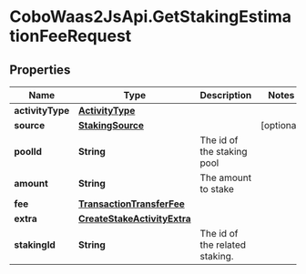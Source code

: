# CoboWaas2JsApi.GetStakingEstimationFeeRequest

## Properties

Name | Type | Description | Notes
------------ | ------------- | ------------- | -------------
**activityType** | [**ActivityType**](ActivityType.md) |  | 
**source** | [**StakingSource**](StakingSource.md) |  | [optional] 
**poolId** | **String** | The id of the staking pool | 
**amount** | **String** | The amount to stake | 
**fee** | [**TransactionTransferFee**](TransactionTransferFee.md) |  | 
**extra** | [**CreateStakeActivityExtra**](CreateStakeActivityExtra.md) |  | 
**stakingId** | **String** | The id of the related staking. | 


